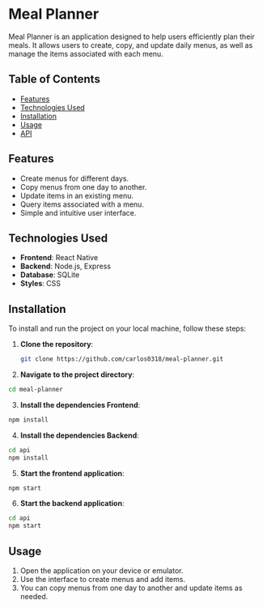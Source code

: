 # Meal Planner

Meal Planner is an application designed to help users efficiently plan their meals. It allows users to create, copy, and update daily menus, as well as manage the items associated with each menu.

## Table of Contents

- [Features](#features)
- [Technologies Used](#technologies-used)
- [Installation](#installation)
- [Usage](#usage)
- [API](#api)

## Features

- Create menus for different days.
- Copy menus from one day to another.
- Update items in an existing menu.
- Query items associated with a menu.
- Simple and intuitive user interface.

## Technologies Used

- **Frontend**: React Native
- **Backend**: Node.js, Express
- **Database**: SQLite
- **Styles**: CSS

## Installation

To install and run the project on your local machine, follow these steps:

1. **Clone the repository**:

   ```bash
   git clone https://github.com/carlos0318/meal-planner.git
   ```

2. **Navigate to the project directory**:

```bash
cd meal-planner
```

3. **Install the dependencies Frontend**:

```bash
npm install
```

4. **Install the dependencies Backend**:

```bash
cd api
npm install
```

5. **Start the frontend application**:

```bash
npm start
```

6. **Start the backend application**:

```bash
cd api
npm start
```

## Usage

1. Open the application on your device or emulator.
2. Use the interface to create menus and add items.
3. You can copy menus from one day to another and update items as needed.
